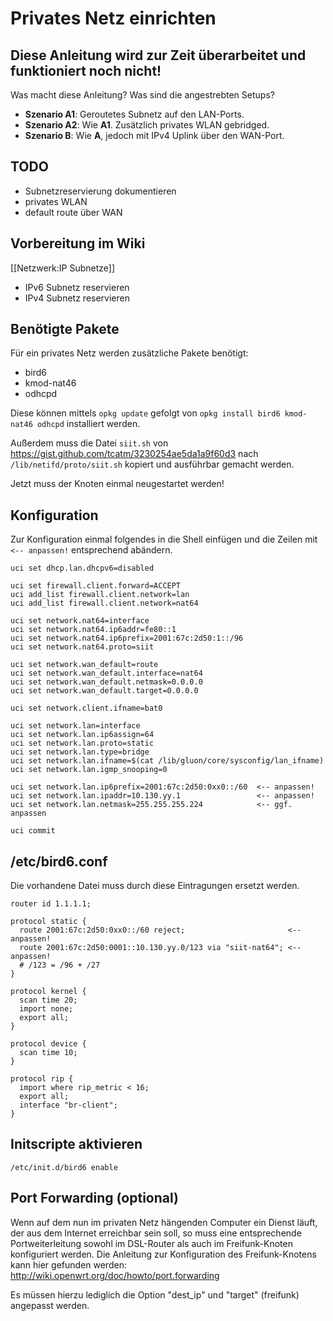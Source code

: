 # Privates Netz einrichten

## Diese Anleitung wird zur Zeit überarbeitet und funktioniert noch nicht!

Was macht diese Anleitung? Was sind die angestrebten Setups?

- **Szenario A1**: Geroutetes Subnetz auf den LAN-Ports.
- **Szenario A2**: Wie **A1**. Zusätzlich privates WLAN gebridged.
- **Szenario B**: Wie **A**, jedoch mit IPv4 Uplink über den WAN-Port.

## TODO

- Subnetzreservierung dokumentieren
- privates WLAN
- default route über WAN

## Vorbereitung im Wiki

[[Netzwerk:IP Subnetze]]

- IPv6 Subnetz reservieren
- IPv4 Subnetz reservieren

## Benötigte Pakete

Für ein privates Netz werden zusätzliche Pakete benötigt: 

- bird6
- kmod-nat46
- odhcpd

Diese können mittels `opkg update` gefolgt von `opkg install bird6 kmod-nat46 odhcpd` installiert 
werden.

Außerdem muss die Datei `siit.sh` von https://gist.github.com/tcatm/3230254ae5da1a9f60d3 nach `/lib/netifd/proto/siit.sh` kopiert und ausführbar gemacht werden.

Jetzt muss der Knoten einmal neugestartet werden!

## Konfiguration

Zur Konfiguration einmal folgendes in die Shell einfügen und die Zeilen mit `<-- anpassen!` entsprechend abändern.

    uci set dhcp.lan.dhcpv6=disabled

    uci set firewall.client.forward=ACCEPT
    uci add_list firewall.client.network=lan
    uci add_list firewall.client.network=nat64

    uci set network.nat64=interface
    uci set network.nat64.ip6addr=fe80::1
    uci set network.nat64.ip6prefix=2001:67c:2d50:1::/96
    uci set network.nat64.proto=siit

    uci set network.wan_default=route
    uci set network.wan_default.interface=nat64
    uci set network.wan_default.netmask=0.0.0.0
    uci set network.wan_default.target=0.0.0.0

    uci set network.client.ifname=bat0

    uci set network.lan=interface
    uci set network.lan.ip6assign=64
    uci set network.lan.proto=static
    uci set network.lan.type=bridge
    uci set network.lan.ifname=$(cat /lib/gluon/core/sysconfig/lan_ifname)
    uci set network.lan.igmp_snooping=0

    uci set network.lan.ip6prefix=2001:67c:2d50:0xx0::/60  <-- anpassen!
    uci set network.lan.ipaddr=10.130.yy.1                 <-- anpassen!
    uci set network.lan.netmask=255.255.255.224            <-- ggf. anpassen
    
    uci commit

## /etc/bird6.conf
Die vorhandene Datei muss durch diese Eintragungen ersetzt werden.

    router id 1.1.1.1;
    
    protocol static {
      route 2001:67c:2d50:0xx0::/60 reject;                       <-- anpassen!
      route 2001:67c:2d50:0001::10.130.yy.0/123 via "siit-nat64"; <-- anpassen!
      # /123 = /96 + /27
    }

    protocol kernel {
      scan time 20;
      import none;
      export all;
    }

    protocol device {
      scan time 10;
    }

    protocol rip {
      import where rip_metric < 16;
      export all;
      interface "br-client";
    }

## Initscripte aktivieren

    /etc/init.d/bird6 enable

## Port Forwarding (optional)

Wenn auf dem nun im privaten Netz hängenden Computer ein Dienst läuft, der aus dem Internet erreichbar sein soll, so muss eine entsprechende Portweiterleitung sowohl im DSL-Router als auch im Freifunk-Knoten konfiguriert werden. Die Anleitung zur Konfiguration des Freifunk-Knotens kann hier gefunden werden:
http://wiki.openwrt.org/doc/howto/port.forwarding

Es müssen hierzu lediglich die Option "dest_ip" und "target" (freifunk) angepasst werden.